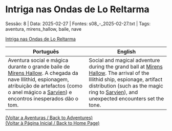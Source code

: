
# Intriga nas Ondas de Lo Reltarma

Sessão: 8 | Data: 2025-02-27 | Fontes: s08_-_2025-02-27.txt | Tags: aventura, mirens_hallow, baile, nave

[Intriga nas Ondas de Lo Reltarma](intriga_nas_ondas_de_lo_reltarma.png)

| Português | English |
|-----------|---------|
| Aventura social e mágica durante o grande baile de [Mirens Hallow](mirens_hallow.md). A chegada da nave Illithid, espionagem, atribuição de artefactos (como o anel mágico a [Sarvien](sarvien.md)) e encontros inesperados dão o tom. | Social and magical adventure during the grand ball at [Mirens Hallow](mirens_hallow.md). The arrival of the Illithid ship, espionage, artifact distribution (such as the magic ring to [Sarvien](sarvien.md)), and unexpected encounters set the tone. |

[(Voltar a Aventuras / Back to Adventures)](aventuras.md)  
[(Voltar à Página Inicial / Back to Home Page)](home.md)

